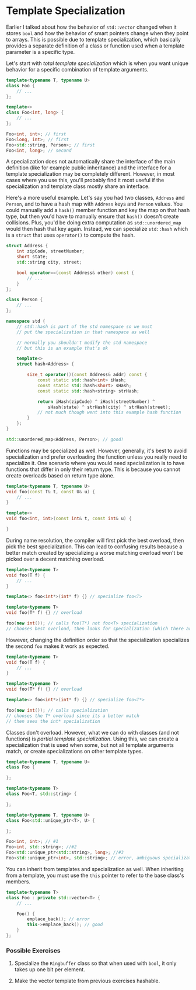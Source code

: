 # Template Specialization

Earlier I talked about how the behavior of `std::vector` changed when it stores `bool` and how the behavior of smart pointers change when they point to arrays. 
This is possible due to template specialization, which basically provides a separate definition of a class or function used when a template parameter is a specific type.

Let's start with *total template specialization* which is when you want unique behavior for a specific combination of template arguments.

```C++
template<typename T, typename U>
class Foo {
    // ...
};

template<>
class Foo<int, long> {
    // ...
};

Foo<int, int>; // first
Foo<long, int>; // first
Foo<std::string, Person>; // first
Foo<int, long>; // second
```

A specialization does not automatically share the interface of the main definition (like for example public inheritance) and the interface for a template specialization may be completely different. 
However, in most cases where you use this, you'll probably find it most useful if the specialization and template class mostly share an interface.

Here's a more useful example. Let's say you had two classes, `Address` and `Person`, and to have a hash map with `Address` keys and `Person` values. 
You could manually add a `hash()` member function and key the map on that hash type, but then you'd have to manually ensure that `hash()` doesn't create collisions. 
Plus, you'd be doing extra computation as `std::unordered_map` would then hash that key again. Instead, we can specialize `std::hash` which is a `struct` that uses `operator()` to compute the hash.

```C++
struct Address {
    int zipCode, streetNumber;
    short state;
    std::string city, street;

    bool operator==(const Address& other) const {
        // ...
    }
};

class Person {
    // ...
};

namespace std {
    // std::hash is part of the std namespace so we must
    // put the specialization in that namespace as well

    // normally you shouldn't modify the std namespace
    // but this is an example that's ok

    template<>
    struct hash<Address> {

        size_t operator()(const Address& addr) const {
            const static std::hash<int> iHash;
            const static std::hash<short> sHash;
            const static std::hash<string> strHash;

            return iHash(zipCode) ^ iHash(streetNumber) ^
                sHash(state) ^ strHash(city) ^ strHash(street);
            // not much though went into this example hash function
        }
    };
}

std::unordered_map<Address, Person>; // good!
```

Functions may be specialized as well. However, generally, it's best to avoid specialization and prefer overloading the function unless you really need to specialize it. 
One scenario where you would need specialization is to have functions that differ in only their return type. This is because you cannot create overloads based on return type alone.

```C++
template<typename T, typename U>
void foo(const T& t, const U& u) {
    // ...
}

template<>
void foo<int, int>(const int& t, const int& u) {

}
```

During name resolution, the compiler will first pick the best overload, then pick the best specialization. 
This can lead to confusing results because a better match created by specializing a worse matching overload won't be picked over a decent matching overload.

```C++
template<typename T>
void foo(T f) {
    // ...
}

template<> foo<int*>(int* f) {} // specialize foo<T>

template<typename T>
void foo(T* f) {} // overload

foo(new int()); // calls foo(T*) not foo<T> specialization
// chooses best overload, then looks for specialization (which there are none)
```

However, changing the definition order so that the specialization specializes the second `foo` makes it work as expected.

```C++
template<typename T>
void foo(T f) {
    // ...
}

template<typename T>
void foo(T* f) {} // overload

template<> foo<int*>(int* f) {} // specialize foo<T*>

foo(new int()); // calls specialization
// chooses the T* overload since its a better match
// then sees the int* specialization
```

Classes don't overload. However, what we can do with classes (and not functions) is *partial template specialization*. 
Using this, we can create a specialization that is used when some, but not all template arguments match, or create specializations on other template types.

```C++
template<typename T, typename U>
class Foo {

};

template<typename T>
class Foo<T, std::string> {

};

template<typename T, typename U>
class Foo<std::unique_ptr<T>, U> {

};

Foo<int, int>; // #1
Foo<int, std::string>; //#2
Foo<std::unique_ptr<std::string>, long>; //#3
Foo<std::unique_ptr<int>, std::string>; // error, ambiguous specialization. Could be 2 or 3
```

You can inherit from templates and specialization as well. When inheriting from a template, you must use the `this` pointer to refer to the base class's members.

```C++
template<typename T>
class Foo : private std::vector<T> {
    // ...

    Foo() {
        emplace_back(); // error
        this->emplace_back(); // good
    }
};
```

### Possible Exercises

1. Specialize the `Ringbuffer` class so that when used with `bool`, it only takes up one bit per element.

2. Make the vector template from previous exercises hashable.